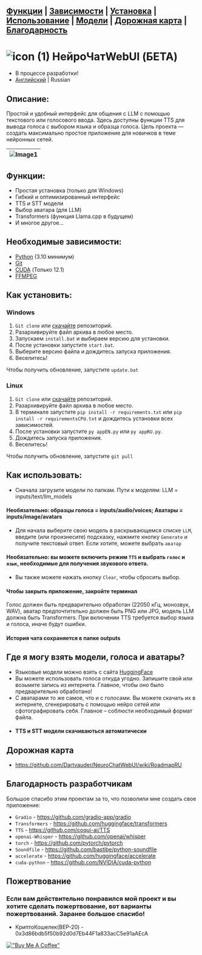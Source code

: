 ## [Функции](/#Функции) | [Зависимости](/#Необходимые-зависимости) | [Установка](/Как-установить) | [Использование](/#Как-использовать) | [Модели](/#Где-я-могу-взять-модели-голоса-и-аватары) | [Дорожная карта](/#Дорожная-карта) | [Благодарность](/#Благодарность-разработчикам)

# ![icon (1)](https://github.com/Dartvauder/NeuroChatWebUI/assets/140557322/e3c1d95a-828f-4a65-bea6-64c336dbe6fa)  НейроЧатWebUI (БЕТА)
* В процессе разработки!
* [Английский](/README.md) | Russian

## Описание:

Простой и удобный интерфейс для общения с LLM с помощью текстового или голосового ввода. Здесь доступны функции TTS для вывода голоса с выбором языка и образца голоса. Цель проекта — создать максимально простое приложение для новичков в теме нейронных сетей.

|![Image1](https://github.com/Dartvauder/NeuroChatWebUI/assets/140557322/098c9b93-253d-44e7-9d34-dd4fe3317b41) |
|:---:|

## Функции:

* Простая установка (только для Windows)
* Гибкий и оптимизированный интерфейс
* TTS и STT модели
* Выбор аватара (для LLM)
* Transformers (функция Llama.cpp в будущем)
* И многое другое...

## Необходимые зависимости:

* [Python](https://www.python.org/downloads/) (3.10 минимум)
* [Git](https://git-scm.com/downloads)
* [CUDA](https://developer.nvidia.com/cuda-downloads) (Только 12.1)
* [FFMPEG](https://ffmpeg.org/download.html)

## Как установить:

### Windows

1) `Git clone` или [скачайте](https://github.com/Dartvauder/NeuroChatWebUI/files/14628451/NeuroChatWebUI.zip) репозиторий.
2) Разархивируйте файл архива в любое место.
3) Запускаем `install.bat` и выбираем версию для установки.
4) После установки запустите `start.bat`.
5) Выберите версию файла и дождитесь запуска приложения.
6) Веселитесь!

Чтобы получить обновление, запустите `update.bat`

### Linux

1) `Git clone` или [скачайте](https://github.com/Dartvauder/NeuroChatWebUI/files/14628451/NeuroChatWebUI.zip) репозиторий.
2) Разархивируйте файл архива в любое место.
3) В терминале запустите `pip install -r requirements.txt` или `pip install -r requirementsCPU.txt` и дождитесь установки всех зависимостей.
4) После установки запустите `py appEN.py` или `py appRU.py`.
5) Дождитесь запуска приложения.
6) Веселитесь!

Чтобы получить обновление, запустите `git pull`

## Как использовать:

* Сначала загрузите модели по папкам. Пути к моделям: LLM = inputs/text/llm_models
#### Необязательно: образцы голоса = inputs/audio/voices; Аватары = inputs/image/avatars
* Для начала выберите свою модель в раскрывающемся списке `LLM`, введите (или произнесите) подсказку, нажмите кнопку `Generate` и получите текстовый ответ. Если хотите, можете выбрать `аватар`
#### Необязательно: вы можете включить режим `TTS` и выбрать `голос` и `язык`, необходимые для получения звукового ответа.
* Вы также можете нажать кнопку `Clear`, чтобы сбросить выбор.
#### Чтобы закрыть приложение, закройте терминал

Голос должен быть предварительно обработан (22050 кГц, монозвук, WAV), аватар предпочтительно должен быть PNG или JPG, модель LLM должна быть Transformers. При включении TTS требуется выбор языка и голоса, иначе будут ошибки.

#### История чата сохраняется в папке outputs

## Где я могу взять модели, голоса и аватары?

* Языковые модели можно взять с сайта [HuggingFace](https://huggingface.co/models)
* Вы можете использовать голоса откуда угодно. Запишите свой или возьмите запись из интернета. Главное, чтобы оно было предварительно обработано!
* С аватарами то же самое, что и с голосами. Вы можете скачать их в интернете, сгенерировать с помощью нейро сетей или сфотографировать себя. Главное – соблюсти необходимый формат файла.
* #### TTS и STT модели скачиваються автоматически

## Дорожная карта

* https://github.com/Dartvauder/NeuroChatWebUI/wiki/RoadmapRU

## Благодарность разработчикам

Большое спасибо этим проектам за то, что позволили мне создать свое приложение:

* `Gradio` - https://github.com/gradio-app/gradio
* `Transformers` - https://github.com/huggingface/transformers
* `TTS` - https://github.com/coqui-ai/TTS
* `openai-Whisper` - https://github.com/openai/whisper
* `torch` - https://github.com/pytorch/pytorch
* `Soundfile` - https://github.com/bastibe/python-soundfile
* `accelerate` - https://github.com/huggingface/accelerate
* `cuda-python` - https://github.com/NVIDIA/cuda-python

## Пожертвование

### Если вам действительно понравился мой проект и вы хотите сделать пожертвование, вот варианты пожертвований. Заранее большое спасибо!

* КриптоКошелек(BEP-20) - 0x3d86bdb5f50b92d0d7Eb44F1a833acC5e91aAEcA

[!["Buy Me A Coffee"](https://www.buymeacoffee.com/assets/img/custom_images/orange_img.png)](https://www.buymeacoffee.com/Dartvauder)
